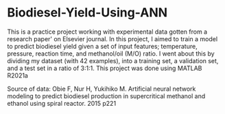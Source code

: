 # Biodiesel-Yield-Using-ANN

This is a practice project working with experimental data gotten from a research paper' on Elsevier journal. In this project, I aimed to train a model to predict biodiesel yield given a set of input features; temperature, pressure, reaction time, and methanol/oil (M/O) ratio. I went about this by dividing my dataset (with 42 examples), into a training set, a validation set, and a test set in a ratio of 3:1:1. This project was done using MATLAB R2021a

Source of data: Obie F, Nur H, Yukihiko M. Artificial neural network modeling to predict biodiesel production in supercritical methanol and ethanol using spiral reactor. 2015 p221
